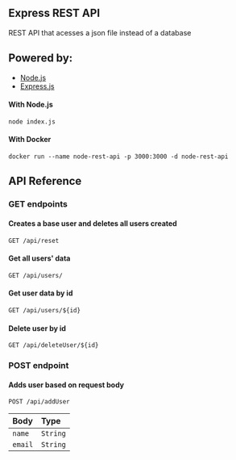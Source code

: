 ## Express REST API
REST API that acesses a json file instead of a database

## Powered by:
- [Node.js](https://nodejs.org/en/)
- [Express.js](https://expressjs.com)

#### With Node.js
```
node index.js
```

#### With Docker
```
docker run --name node-rest-api -p 3000:3000 -d node-rest-api
```

## API Reference


### GET endpoints


#### Creates a base user and deletes all users created
```
GET /api/reset
```

#### Get all users' data

```
GET /api/users/
```

#### Get user data by id

```
GET /api/users/${id}
```

#### Delete user by id

```
GET /api/deleteUser/${id}
```


### POST endpoint

#### Adds user based on request body

```
POST /api/addUser
```

| Body | Type |
| :-------- | :------- |
| `name`      | `String` |
| `email`      | `String` |
